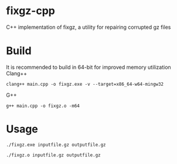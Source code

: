 # fixgz-cpp
C++ implementation of fixgz, a utility for repairing corrupted gz files

# Build
It is recommended to build in 64-bit for improved memory utilization <br>
Clang++
```
clang++ main.cpp -o fixgz.exe -v --target=x86_64-w64-mingw32
```
G++
```
g++ main.cpp -o fixgz.o -m64
```

# Usage
```
./fixgz.exe inputfile.gz outputfile.gz
```
```
./fixgz.o inputfile.gz outputfile.gz
```

